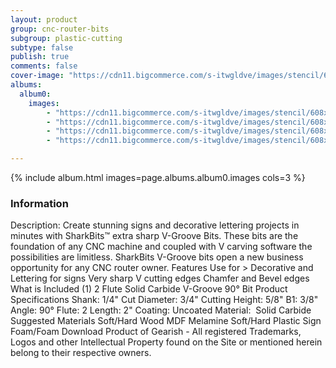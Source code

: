 ```yaml
---
layout: product
group: cnc-router-bits
subgroup: plastic-cutting
subtype: false
publish: true
comments: false
cover-image: "https://cdn11.bigcommerce.com/s-itwgldve/images/stencil/608x608/products/2394/7390/SB-3590_s_w_2__73017.1675310614.png?c=2"
albums:
  album0:
    images:
        - "https://cdn11.bigcommerce.com/s-itwgldve/images/stencil/608x608/products/2394/7390/SB-3590_s_w_2__73017.1675310614.png?c=2"
        - "https://cdn11.bigcommerce.com/s-itwgldve/images/stencil/608x608/products/2394/6262/SB-3590__41118.1675310613.png?c=2"
        - "https://cdn11.bigcommerce.com/s-itwgldve/images/stencil/608x608/products/2394/6317/SB-3590__56268.1675310613.jpg?c=2"
        - "https://cdn11.bigcommerce.com/s-itwgldve/images/stencil/608x608/products/2394/6335/SB-3590__43572.1675310614.jpg?c=2"

---
```


{% include album.html images=page.albums.album0.images cols=3 %}

### Information

Description:
 Create stunning signs and decorative lettering projects in minutes with SharkBits™ extra sharp V-Groove Bits.  These bits are the foundation of any CNC machine and coupled with V carving software the possibilities are limitless. SharkBits V-Groove bits open a new business opportunity for any CNC router owner.  Features  Use for > Decorative and Lettering for signs Very sharp V cutting edges Chamfer and Bevel edges  What is Included  (1) 2 Flute Solid Carbide V-Groove 90° Bit  Product Specifications  Shank: 1/4" Cut Diameter: 3/4" Cutting Height: 5/8" B1: 3/8" Angle: 90° Flute: 2 Length: 2" Coating: Uncoated Material:  Solid Carbide  Suggested Materials  Soft/Hard Wood MDF Melamine Soft/Hard Plastic Sign Foam/Foam  Download Product of Gearish - All registered Trademarks, Logos and other Intellectual Property found on the Site or mentioned herein belong to their respective owners.  

